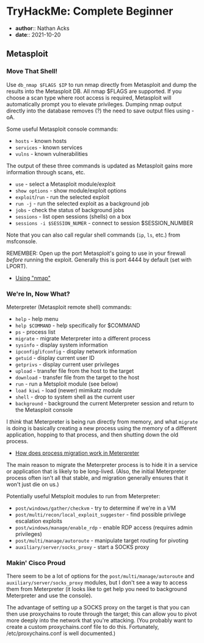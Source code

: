 # TryHackMe: Complete Beginner

* **author**:: Nathan Acks  
* **date**:: 2021-10-20

## Metasploit

### Move That Shell!

Use `db_nmap $FLAGS $IP` to run nmap directly from Metasploit and dump the results into the Metasploit DB. All nmap $FLAGS are supported. If you choose a scan type where root access is required, Metasploit will automatically prompt you to elevate privileges. Dumping nmap output directly into the database removes (?) the need to save output files using -oA.

Some useful Metasploit console commands:

* `hosts` - known hosts
* `services` - known services
* `vulns` - known vulnerabilities

The output of these three commands is updated as Metasploit gains more information through scans, etc.

* `use` - select a Metasploit module/exploit
* `show options` - show module/exploit options
* `exploit`/`run` - run the selected exploit
* `run -j` - run the selected exploit as a background job
* `jobs` - check the status of background jobs
* `sessions` - list open sessions (shells) on a box
* `sessions -i $SESSION_NUMER` - connect to session $SESSION_NUMBER

Note that you can also call regular shell commands (`ip`, `ls`, etc.) from msfconsole.

REMEMBER: Open up the port Metasploit's going to use in your firewall *before* running the exploit. Generally this is port 4444 by default (set with LPORT).

* [Using "nmap"](../notes/nmap.md)

### We're In, Now What?

Meterpreter (Metasploit remote shell) commands:

* `help` - help menu
* `help $COMMAND` - help specifically for $COMMAND
* `ps` - process list
* `migrate` - migrate Meterpreter into a different process
* `sysinfo` - display system information
* `ipconfig`/`ifconfig` - display network information
* `getuid` - display current user ID
* `getprivs` - display current user privileges
* `upload` - transfer file from the host to the target
* `download` - transfer file from the target to the host
* `run` - run a Metsploit module (see below)
* `load kiwi` - load (newer) mimikatz module
* `shell` - drop to system shell as the current user
* `background` - background the current Meterpreter session and return to the Metasploit console

I *think* that Meterpreter is being run directly from memory, and what `migrate` is doing is basically creating a new process using the memory of a different application, hopping to that process, and then shutting down the old process.

* [How does process migration work in Meterpreter](https://security.stackexchange.com/a/92893)

The main reason to migrate the Meterpreter process is to hide it in a service or application that is likely to be long-lived. (Also, the initial Meterpreter process often isn't all that stable, and migration generally ensures that it won't just die on us.)

Potentially useful Metsploit modules to run from Meterpreter:

* `post/windows/gather/checkvm` - try to determine if we're in a VM
* `post/multi/recon/local_exploit_suggester` - find possible privilege escalation exploits
* `post/windows/manage/enable_rdp` - enable RDP access (requires admin privileges)
* `post/multi/manage/autoroute` - manipulate target routing for pivoting
* `auxiliary/server/socks_proxy` - start a SOCKS proxy

### Makin' Cisco Proud

There seem to be a lot of options for the `post/multi/manage/autoroute` and `auxiliary/server/socks_proxy` modules, but I don't see a way to access them from Meterpreter (it looks like to get help you need to background Meterpreter and use the console).

The advantage of setting up a SOCKS proxy on the target is that you can then use proxychains to route through the target; this can allow you to pivot more deeply into the network that you're attacking. (You probably want to create a custom proxychains.conf file to do this. Fortunately, /etc/proxychains.conf is well documented.)
